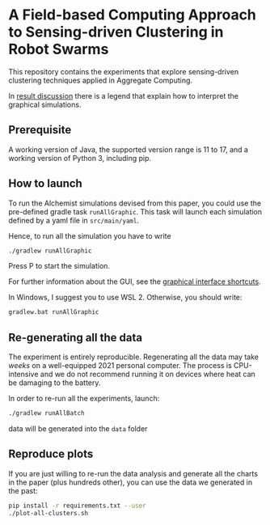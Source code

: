 # A Field-based Computing Approach to Sensing-driven Clustering in Robot Swarms
This repository contains the experiments that explore sensing-driven clustering techniques applied in Aggregate Computing.

In [result discussion](./RESULT-BRIEF-DISCUSSION.md) there is a legend that explain how to interpret the graphical simulations.

## Prerequisite
A working version of Java, the supported version range is 11 to 17, and a working version of Python 3, including pip.

## How to launch
To run the Alchemist simulations devised from this paper, you could
use the pre-defined gradle task `runAllGraphic`.
This task will launch each simulation defined by a yaml file in `src/main/yaml`.

Hence, to run all the simulation you have to write
```bash
./gradlew runAllGraphic
```
Press <kb>P</kb> to start the simulation.

For further information about the GUI, see the [graphical interface shortcuts](https://alchemistsimulator.github.io/wiki/usage/gui/).

In Windows, I suggest you to use WSL 2. Otherwise, you should write:
```bash
gradlew.bat runAllGraphic
```
## Re-generating all the data
The experiment is entirely reproducible.
Regenerating all the data may take *weeks* on a well-equipped 2021 personal computer.
The process is CPU-intensive and we do not recommend running it on devices where heat can be damaging to the battery.

In order to re-run all the experiments, launch:
```bash
./gradlew runAllBatch
```
data will be generated into the `data` folder
## Reproduce plots
If you are just willing to re-run the data analysis and generate all the charts in the paper (plus hundreds other),
you can use the data we generated in the past:

```bash
pip install -r requirements.txt --user
./plot-all-clusters.sh
```
